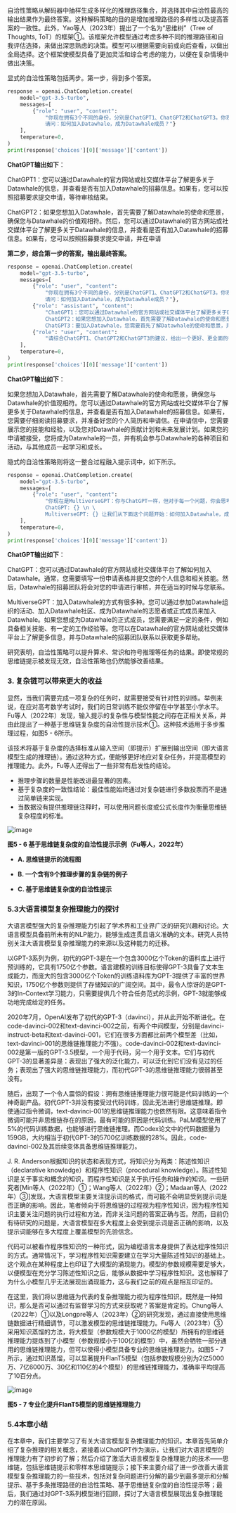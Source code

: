 自洽性策略从解码器中抽样生成多样化的推理路径集合，并选择其中自洽性最高的输出结果作为最终答案。这种解码策略的目的是增加推理路径的多样性以及提高答案的一致性。此外，Yao等人（2023年）提出了一个名为“思维树”（Tree of Thoughts, ToT）的框架①。该框架允许模型通过考虑多种不同的推理路径和自我评估选择，来做出深思熟虑的决策。模型可以根据需要向前或向后查看，以做出全局选择。这个框架使模型具备了更加灵活和综合考虑的能力，以便在复杂情境中做出决策。

显式的自洽性策略包括两步。第一步，得到多个答案。

```python
response = openai.ChatCompletion.create(
    model="gpt-3.5-turbo",
    messages=[
        {"role": "user", "content": 
            "你现在拥有3个不同的身份，分别是ChatGPT1、ChatGPT2和ChatGPT3。你现在需要使用不同的身份，从不同的角度回答同一个问题，\n \
            请问：如何加入Datawhale，成为Datawhale成员？"}
    ],
    temperature=0,
)
print(response['choices'][0]['message']['content'])
```

**ChatGPT输出如下**：

ChatGPT1：您可以通过Datawhale的官方网站或社交媒体平台了解更多关于Datawhale的信息，并查看是否有加入Datawhale的招募信息。如果有，您可以按照招募要求提交申请，等待审核结果。

ChatGPT2：如果您想加入Datawhale，首先需要了解Datawhale的使命和愿景，确保您与Datawhale的价值观相符。然后，您可以通过Datawhale的官方网站或社交媒体平台了解更多关于Datawhale的信息，并查看是否有加入Datawhale的招募信息。如果有，您可以按照招募要求提交申请，并在申请


**第二步，综合第一步的答案，输出最终答案。**

```python
response = openai.ChatCompletion.create(
    model="gpt-3.5-turbo",
    messages=[
        {"role": "user", "content": 
            "你现在拥有3个不同的身份，分别是ChatGPT1、ChatGPT2和ChatGPT3。你现在需要使用不同的身份，从不同的角度回答同一个问题，\n \
            请问：如何加入Datawhale，成为Datawhale成员？"},
        {"role": "assistant", "content": 
            "ChatGPT1：您可以通过Datawhale的官方网站或社交媒体平台了解更多关于Datawhale的信息，并查看是否有加入Datawhale的招募信息。如果有，您可以按照招募要求提交申请，等待审核结果。\n \
            ChatGPT2：如果您想加入Datawhale，首先需要了解Datawhale的使命和愿景，确保您与Datawhale的价值观相符。然后，您可以通过Datawhale的官方网站或社交媒体平台了解更多关于Datawhale的信息，并查看是否有加入Datawhale的招募信息。如果有，您可以按照招募要求提交申请，并在申请中展示您的技能和经验，以及您对Datawhale的贡献计划。\n \
            ChatGPT3：要加入Datawhale，您需要首先了解Datawhale的使命和愿景，并确保您与Datawhale的价值观相符。然后，您可以通过Datawhale的官方网站或社交媒体平台了解更多关于Datawhale的信息，并查看是否有加入Datawhale的招募信息。如果有，您需要仔细阅读招募要求，并准备好您的个人简历和申请信。在申请信中，您需要展示您的技能和经验，以及您对Datawhale的贡献计划和未来发展计划。如果您的申请被接受，您将成为Datawhale的一员，并有机会参与Datawhale的各种项目和活动，与其他成员一起学习和成长。"},
        {"role": "user", "content": 
            "请综合ChatGPT1、ChatGPT2和ChatGPT3的建议，给出一个更好、更全面的答案。"}
    ],
    temperature=0,
)
print(response['choices'][0]['message']['content'])
```

**ChatGPT输出如下**：

如果您想加入Datawhale，首先需要了解Datawhale的使命和愿景，确保您与Datawhale的价值观相符。您可以通过Datawhale的官方网站或社交媒体平台了解更多关于Datawhale的信息，并查看是否有加入Datawhale的招募信息。如果有，您需要仔细阅读招募要求，并准备好您的个人简历和申请信。在申请信中，您需要展示您的技能和经验，以及您对Datawhale的贡献计划和未来发展计划。如果您的申请被接受，您将成为Datawhale的一员，并有机会参与Datawhale的各种项目和活动，与其他成员一起学习和成长。


隐式的自洽性策略则将这一整合过程融入提示词中，如下所示。

```python
response = openai.ChatCompletion.create(
    model="gpt-3.5-turbo",
    messages=[
        {"role": "user", "content": 
            "你现在是MultiverseGPT：你与ChatGPT一样，但对于每一个问题，你会思考5种不同的思路，然后将它们结合起来，输出最佳的措辞以及最全面和最准确的答案。输出应该看起来像这样：\n \
            ChatGPT: {} \n \
            MultiverseGPT: {} 让我们从下面这个问题开始：如何加入Datawhale，成为Datawhale成员？"}
    ],
    temperature=0,
)
print(response['choices'][0]['message']['content'])
```

**ChatGPT输出如下**：

ChatGPT：您可以通过Datawhale的官方网站或社交媒体平台了解如何加入Datawhale。通常，您需要填写一份申请表格并提交您的个人信息和相关技能。然后，Datawhale的招募团队将会对您的申请进行审核，并在适当的时候与您联系。

MultiverseGPT：加入Datawhale的方式有很多种。您可以通过参加Datawhale组织的活动、加入Datawhale社区、成为Datawhale的志愿者或正式成员来加入Datawhale。如果您想成为Datawhale的正式成员，您需要满足一定的条件，例如具备相关技能、有一定的工作经验等。您可以在Datawhale的官方网站或社交媒体平台上了解更多信息，并与Datawhale的招募团队联系以获取更多帮助。

研究表明，自洽性策略可以提升算术、常识和符号推理等任务的结果。即使常规的思维链提示被发现无效，自洽性策略也仍然能够改善结果。

### 3. 复杂链可以带来更大的收益

显然，当我们需要完成一项复杂的任务时，就需要接受有针对性的训练。举例来说，在应对高考数学考试时，我们的日常训练不能仅停留在中学甚至小学水平。Fu等人（2022年）发现，输入提示的复杂性与模型性能之间存在正相关关系，并由此提出了一种基于思维链复杂度的自洽性提示技术①。这种技术适用于多步推理过程，如图5 - 6所示。


该技术将基于复杂度的选择标准从输入空间（即提示）扩展到输出空间（即大语言模型生成的推理链）。通过这种方式，便能够更好地应对复杂任务，并提高模型的推理能力。此外，Fu等人还得出了一些非常有启发性的结论。
- 推理步骤的数量是性能改进最显著的因素。
- 基于复杂度的一致性结论：最佳性能始终通过对复杂链进行多数投票而不是通过简单链来实现。 
- 当数据没有提供推理链注释时，可以使用问题长度或公式长度作为衡量思维链复杂程度的标准。

![image](https://github.com/user-attachments/assets/dce2922d-2273-4d98-852b-3d5dbcf4a563)


**图5 - 6 基于思维链复杂度的自洽性提示示例（Fu等人，2022年）**

- **A. 思维链提示的流程图**

- **B. 一个含有9个推理步骤的复杂链的例子**

- **C. 基于思维链复杂度的自洽性提示**

### 5.3大语言模型复杂推理能力的探讨
大语言模型强大的复杂推理能力引起了学术界和工业界广泛的研究兴趣和讨论。大语言模型具备前所未有的NLP能力，能够生成连贯且语义准确的文本。研究人员特别关注大语言模型复杂推理能力的来源以及这种能力的迁移。

以GPT-3系列为例，初代的GPT-3是在一个包含3000亿个Token的语料库上进行预训练的，它具有1750亿个参数。语言建模的训练目标使得GPT-3具备了文本生成能力，而庞大的包含3000亿个Token的训练语料库为GPT-3提供了丰富的世界知识，1750亿个参数则提供了存储知识的广阔空间。其中，最令人惊讶的是GPT-3的In-Context学习能力，只需要提供几个符合任务范式的示例，GPT-3就能够成功地完成给定的任务。

2020年7月，OpenAI发布了初代的GPT-3（davinci），并从此开始不断进化。在code-davinci-002和text-davinci-002之前，有两个中间模型，分别是davinci-instruct-beta和text-davinci-001，它们在很多方面都比前两个模型差（比如，text-davinci-001的思维链推理能力不强）。code-davinci-002和text-davinci-002是第一版的GPT-3.5模型，一个用于代码，另一个用于文本。它们与初代GPT-3的显著差异是：表现出了强大的泛化能力，可以泛化到它们没有见过的任务；表现出了强大的思维链推理能力，而初代GPT-3的思维链推理能力很弱甚至没有。

随后，出现了一个令人震惊的假设：拥有思维链推理能力很可能是代码训练的一个神奇副产品。初代GPT-3并没有接受过代码训练，因此无法进行思维链推理。即使通过指令微调，text-davinci-001的思维链推理能力也依然有限。这意味着指令微调可能并非思维链存在的原因，最有可能的原因是代码训练。PaLM模型使用了5%的代码训练数据，也能够进行思维链推理。而Codex论文中的代码数据量为159GB，大约相当于初代GPT-3的5700亿训练数据的28%。因此，code-davinci-002及其后续变体具备思维链推理能力。

J. R. Anderson根据知识的状态和表现方式，将知识分为两类：陈述性知识（declarative knowledge）和程序性知识（procedural knowledge）。陈述性知识是关于事实和概念的知识，而程序性知识是关于执行任务和操作的知识。一些研究者[Min等人（2022年）①；Wang等人（2022年）②；Madaan等人（2022年）③]发现，大语言模型主要关注提示词的格式，而可能不会明显受到提示词是否正确的影响。因此，笔者倾向于将思维链的过程视为程序性知识，因为程序性知识主要关注问题的执行过程和方法，而非关注问题的答案正确与否。然而，目前仍有待研究的问题是，大语言模型在多大程度上会受到提示词是否正确的影响，以及提示词能够在多大程度上覆盖模型的先验信念。

代码可以被看作程序性知识的一种形式，因为编程语言本身提供了表达程序性知识的方式。通常情况下，学习程序性知识需要建立在学习大量陈述性知识的基础上。这个观点在某种程度上也印证了大模型的涌现能力。模型的参数规模需要足够大，以便模型在充分学习陈述性知识之后，能够从数据中学习程序性知识。这也解释了为什么小模型几乎无法展现出涌现能力，这与我们之前的观点是相互印证的。

在这里，我们将以思维链为代表的复杂推理能力视为程序性知识。既然是一种知识，那么是否可以通过有监督学习的方式来获取呢？答案是肯定的。Chung等人（2022年）①以及Longpre等人（2023年）②的研究发现，通过直接使用思维链数据进行精细调节，可以激发模型的思维链推理能力。Fu等人（2023年）③采用知识蒸馏的方法，将大模型（参数规模大于1000亿的模型）所拥有的思维链推理能力提炼到了小模型（参数规模小于100亿的模型）中，虽然会牺牲一部分通用的思维链推理能力，但可以使得小模型具备专业的思维链推理能力。如图5 - 7所示，通过知识蒸馏，可以显著提升FlanT5模型（包括参数规模分别为2亿5000万、7亿6000万、30亿和110亿的4个模型）的思维链推理能力，准确率平均提高了10百分点。

![image](https://github.com/user-attachments/assets/a27cbed9-f6bd-433b-8aa8-f54325f478be)


**图5 - 7 专业化提升FlanT5模型的思维链推理能力**

### 5.4本章小结

在本章中，我们主要学习了有关大语言模型复杂推理能力的知识。本章首先简单介绍了复杂推理的相关概念，紧接着以ChatGPT作为演示，让我们对大语言模型的推理能力有了初步的了解；然后介绍了激活大语言模型复杂推理能力的技术——思维链，包括思维链提示和零样本思维链提示；接下来主要介绍了进一步改善大语言模型复杂推理能力的一些技术，包括对复杂问题进行分解的最少到最多提示和分解提示、基于多条推理路径的自洽性策略、基于思维链复杂度的自洽性提示等；最后，我们通过对GPT-3系列模型进行回顾，探讨了大语言模型展现出复杂推理能力的潜在原因。 
